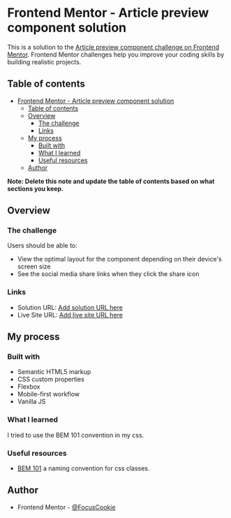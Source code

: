 # Frontend Mentor - Article preview component solution

This is a solution to the [Article preview component challenge on Frontend Mentor](https://www.frontendmentor.io/challenges/article-preview-component-dYBN_pYFT). Frontend Mentor challenges help you improve your coding skills by building realistic projects.

## Table of contents

- [Frontend Mentor - Article preview component solution](#frontend-mentor---article-preview-component-solution)
  - [Table of contents](#table-of-contents)
  - [Overview](#overview)
    - [The challenge](#the-challenge)
    - [Links](#links)
  - [My process](#my-process)
    - [Built with](#built-with)
    - [What I learned](#what-i-learned)
    - [Useful resources](#useful-resources)
  - [Author](#author)

**Note: Delete this note and update the table of contents based on what sections you keep.**

## Overview

### The challenge

Users should be able to:

- View the optimal layout for the component depending on their device's screen size
- See the social media share links when they click the share icon

### Links

- Solution URL: [Add solution URL here](https://github.com/FocusCookie/fm-article-preview-component)
- Live Site URL: [Add live site URL here](https://focuscookie.github.io/fm-article-preview-component/)

## My process

### Built with

- Semantic HTML5 markup
- CSS custom properties
- Flexbox
- Mobile-first workflow
- Vanilla JS

### What I learned

I tried to use the BEM 101 convention in my css.

### Useful resources

- [BEM 101](https://css-tricks.com/bem-101/) a naming convention for css classes.

## Author

- Frontend Mentor - [@FocusCookie](https://www.frontendmentor.io/profile/FocusCookie)
